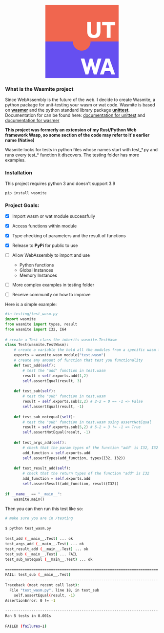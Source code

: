 <p align="center">
  <img src="images/logo.svg"/>
</p> 

### What is the Wasmite project
Since WebAssembly is the future of the web. I decide to create Wasmite, a python package for unit-testing your wasm or wat code. Wasmite is based on **[wasmer](https://wasmerio.github.io/wasmer-python/api/wasmer/)** and the python standard library package **[unittest](https://docs.python.org/3/library/unittest.html)**. Documentation for can be found here: [documentation for unittest](https://docs.python.org/3/library/unittest.html) and [documentation for wasmer](https://wasmerio.github.io/wasmer-python/api/wasmer/)

**This project was formerly an extension of my Rust/Python Web framework Wasp, so some section of the code may refer to it's earlier name (Native)** 

Wasmite looks for tests in python files whose names start with test_\*.py and runs every test_\* function it discovers. The testing folder has more examples.

### Installation

This project requires python 3 and doesn't support 3.9
```bash
pip install wasmite
```

### Project Goals:

- [x] Import wasm or wat module successfully
- [x] Access functions within module 
- [x] Type checking of parameters and the result of functions
- [x] Release to **PyPi** for public to use
- [ ] Allow WebAssembly to import and use 
    - Python functions
    - Global Instances
    - Memory Instances
- [ ] More complex examples in testing folder
- [ ] Receive community on how to improve


Here is a simple example:
```python
#in testing/test_wasm.py
import wasmite
from wasmite import types, result
from wasmite import I32, I64

# create a Test class the inherits wasmite.TestWasm
class Test(wasmite.TestWasm):
    # create a variable the hold all the modules from a specific wasm file.
    exports = wasmite.wasm_module("test.wasm")
    # create any amount of function that test you functionality
    def test_add(self):
        # test the "add" function in test.wasm
        result = self.exports.add(1,2)
        self.assertEqual(result, 3) 
        
    def test_sub(self):
        # test the "sub" function in test.wasm
        result = self.exports.sub(2,2) # 2-2 = 0 == -1 => False
        self.assertEqual(result, -1)

    def test_sub_notequal(self):
        # test the "sub" function in test.wasm using assertNotEqual
        result = self.exports.sub(5,2) # 5-2 = 3 != -1 => True
        self.assertNotEqual(result, -1)

    def test_args_add(self):
        # check that the param types of the function "add" is I32, I32
        add_function = self.exports.add
        self.assertTypes(add_function, types(I32, I32))

    def test_result_add(self):
        # check that the return types of the function "add" is I32
        add_function = self.exports.add
        self.assertResult(add_function, result(I32))
        
if __name__ == "__main__":
    wasmite.main()
```
Then you can then run this test like so:
```bash
# make sure you are in /testing

$ python test_wasm.py

test_add (__main__.Test) ... ok
test_args_add (__main__.Test) ... ok
test_result_add (__main__.Test) ... ok
test_sub (__main__.Test) ... FAIL
test_sub_notequal (__main__.Test) ... ok

======================================================================
FAIL: test_sub (__main__.Test)
----------------------------------------------------------------------
Traceback (most recent call last):
  File "test_wasm.py", line 18, in test_sub
    self.assertEqual(result, -1)
AssertionError: 0 != -1

----------------------------------------------------------------------
Ran 5 tests in 0.001s

FAILED (failures=1)
```

